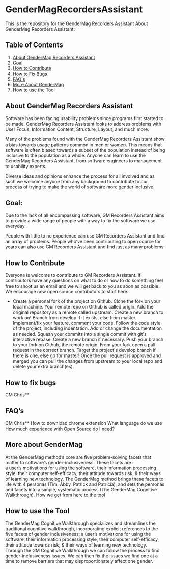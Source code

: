 # GenderMagRecordersAssistant
This is the repository for the GenderMag Recorders Assistant
About GenderMag Recorders Assistant:

## Table of Contents
1. [About GenderMag Recorders Assistant](#about-gendermag-recorders-assistant)
1. [Goal](#goal)
1. [How to Contribute](#how-to-contribute)
1. [How to Fix Bugs](#how-to-fix-bugs)
1. [FAQ's](#faqs)
1. [More About GenderMag](#more-about-gendermag)
1. [How to use the Tool](#how-to-use-the-tool)

## About GenderMag Recorders Assistant
Software has been facing usability problems since programs first started to be made. GenderMag Recorders Assistant looks to address problems with User Focus, Information Content, Structure, Layout, and much more. 

Many of the problems found with the GenderMag Recorders Assistant show a bias towards usage patterns common in men or women. This means that software is often biased towards a subset of the population instead of being inclusive to the population as a whole. Anyone can learn to use the GenderMag Recorders Assistant, from software engineers to management to usability experts. 

Diverse ideas and opinions enhance the process for all involved and as such we welcome anyone from any background to contribute to our process of trying to make the world of software more gender inclusive.
    
## Goal: 
Due to the lack of all encompassing software, GM Recorders Assistant aims to provide a wide range of people with a way to fix the software we use everyday. 

People with little to no experience can use GM Recorders Assistant and find an array of problems. People who’ve been contributing to open source for years can also use GM Recorders Assistant and find just as many problems. 

## How to Contribute
Everyone is welcome to contribute to GM Recorders Assistant. If contributors have any questions on what to do or how to do something feel free to shoot us an email and we will get back to you as soon as possible. We encourage new open source contributors to start here.

- Create a personal fork of the project on Github.
Clone the fork on your local machine. Your remote repo on Github is called origin.
Add the original repository as a remote called upstream.
Create a new branch to work on! Branch from develop if it exists, else from master.
Implement/fix your feature, comment your code.
Follow the code style of the project, including indentation.
Add or change the documentation as needed.
Squash your commits into a single commit with git's interactive rebase. Create a new branch if necessary.
Push your branch to your fork on Github, the remote origin.
From your fork open a pull request in the correct branch. Target the project's develop branch if there is one, else go for master!
Once the pull request is approved and merged you can pull the changes from upstream to your local repo and delete your extra branch(es).


## How to fix bugs
CM Chris**

## FAQ’s
CM Chris**
How to download chrome extension
What language do we use
How much experience with Open Source do I need?

## More about GenderMag
At the GenderMag method’s core are five problem-solving facets that matter to software’s gender-inclusiveness. These facets are :	
a user’s motivations for using the software,
their information processing style,
their computer self-efficacy,
their attitude towards risk, &
their ways of learning new technology. 
The GenderMag method brings these facets to life with 4 personas (Tim, Abby, Patrick and Patricia), and sets the personas and facets into a simple, systematic process (The GenderMag Cognitive Walkthrough). 
How we get from here to the tool

## How to use the Tool
The GenderMag Cognitive Walkthrough specializes and streamlines the traditional cognitive walkthrough, incorporating explicit references to the five facets of gender inclusiveness:
a user’s motivations for using the software,
their information processing style,
their computer self-efficacy,
their attitude towards risk, &
their ways of learning new technology. 
Through the GM Cognitive Walkthrough we can follow the process to find gender-inclusiveness issues. We can then fix the issues we find one at a time to remove barriers that may disproportionately affect one gender.


